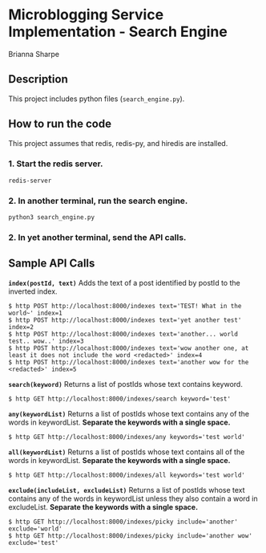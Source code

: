 # Microblogging Service Implementation - Search Engine
Brianna Sharpe

## Description
This project includes python files (`search_engine.py`).

## How to run the code
This project assumes that redis, redis-py, and hiredis are installed.

### 1. Start the redis server.
```
redis-server
```

### 2. In another terminal, run the search engine.
```
python3 search_engine.py
```

### 2. In yet another terminal, send the API calls.

## Sample API Calls

**`index(postId, text)`**
Adds the text of a post identified by postId to the inverted index.
```
$ http POST http://localhost:8000/indexes text='TEST! What in the world~' index=1
$ http POST http://localhost:8000/indexes text='yet another test' index=2
$ http POST http://localhost:8000/indexes text='another... world test.. wow..' index=3
$ http POST http://localhost:8000/indexes text='wow another one, at least it does not include the word <redacted>' index=4
$ http POST http://localhost:8000/indexes text='another wow for the <redacted>' index=5
```

**`search(keyword)`**
Returns a list of postIds whose text contains keyword.
```
$ http GET http://localhost:8000/indexes/search keyword='test'
```

**`any(keywordList)`**
Returns a list of postIds whose text contains any of the words in keywordList. **Separate the keywords with a single space.**
```
$ http GET http://localhost:8000/indexes/any keywords='test world'
```

**`all(keywordList)`**
Returns a list of postIds whose text contains all of the words in keywordList. **Separate the keywords with a single space.**
```
$ http GET http://localhost:8000/indexes/all keywords='test world'
```

**`exclude(includeList, excludeList)`**
Returns a list of postIds whose text contains any of the words in keywordList unless they also contain a word in excludeList. **Separate the keywords with a single space.**
```
$ http GET http://localhost:8000/indexes/picky include='another' exclude='world'
$ http GET http://localhost:8000/indexes/picky include='another wow' exclude='test'
```
